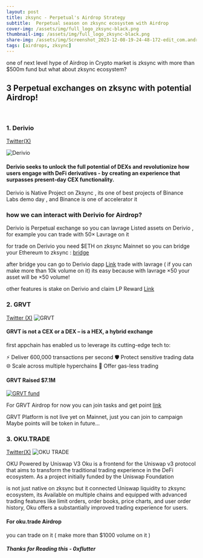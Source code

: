 ```yaml
---
layout: post
title: zksync - Perpetual's Airdrop Strategy
subtitle:  Perpetual season on zksync ecosystem with Airdrop
cover-img: /assets/img/full_logo_zksync-black.png
thumbnail-img: /assets/img/full_logo_zksync-black.png
share-img: /assets/img/Screenshot_2023-12-08-19-24-48-172-edit_com.android.chrome.jpg
tags: [airdrops, zksync]
---
```


one of next level hype of Airdrop in Crypto market is zksync with more than $500m fund
but what about zksync ecosystem?

## 3 Perpetual exchanges on zksync with potential Airdrop!

</br>

### 1. Derivio 
[Twitter(X)](https://x.com/derivio_xyz)

![Derivio](https://pbs.twimg.com/profile_banners/1512979915922096131/1695723439/1080x360)
#### Derivio seeks to unlock the full potential of DEXs and revolutionize how users engage with DeFi derivatives - by creating an experience that surpasses present-day CEX functionality.


 Derivio is Native Project on Zksync , its one of best projects of Binance Labs demo day , and Binance is one of accelerator it

### how we can interact with Derivio for Airdrop?

Derivio is Perpetual exchange so you can lavrage Listed assets on Derivio , for example you can trade with 50× Lavrage on it

for trade on Derivio you need $ETH on zksync Mainnet
so you can bridge your Ethereum to zksync :
[bridge](https://www.txsync.io)

after bridge you can go to Derivio dapp [Link](https://derivio.xyz/trade)
trade with lavrage ( if you can make more than 10k volume on it)
its easy because with lavrage ×50 your asset will be ×50 volume!

other features is stake on Derivio and claim LP Reward [Link](https://derivio.xyz/earn/stake)


### 2. GRVT
[Twitter (X)](https://x.com/grvt_io)
![GRVT](https://pbs.twimg.com/profile_banners/1627802277473038338/1701854243/1080x360)

#### GRVT is not a CEX or a DEX – is a HEX, a hybrid exchange

 first appchain has enabled us to leverage its cutting-edge tech to:

⚡ Deliver 600,000 transactions per second 
🛡️ Protect sensitive trading data
🌐 Scale across multiple hyperchains 
💨 Offer gas-less trading

#### GRVT Raised $7.1M 
[![GRVT fund](https://i.postimg.cc/prddVs68/Screenshot-2023-12-08-20-38-59-618-edit-com-android-chrome.jpg)](https://postimg.cc/8JqGtmDP)

For GRVT Airdrop for now you can join tasks and get point [link](https://grvt.io/exchange/sign-up?ref=3YT7DWV)

GRVT Platform is not live yet on Mainnet, just you can join to campaign
Maybe points will be token in future...


### 3. OKU.TRADE
[Twitter(X)](https://x.com/okutrade)
![OKU TRADE](https://pbs.twimg.com/profile_banners/1588206858833125382/1688760738/1080x360)

OKU Powered by Uniswap V3
Oku is a frontend for the Uniswap v3 protocol that aims to transform the traditional trading experience in the DeFi ecosystem. As a project initially funded by the Uniswap Foundation

is not just native on zksync but it connected Uniswap liquidity to zksync ecosystem, its Available on multiple chains and equipped with advanced trading features like limit orders, order books, price charts, and user order history, Oku offers a substantially improved trading experience for users.

#### For oku.trade Airdrop

you can trade on it ( make more than $1000 volume on it ) 


##### Thanks for Reading this - 0xflutter


